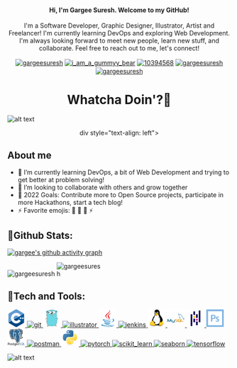 <h4 align="center">     Hi, I'm Gargee Suresh. Welcome to my GitHub! </h4>
<p align="center">I'm a Software Developer, Graphic Designer, Illustrator, Artist and Freelancer! I'm currently learning DevOps and exploring Web Development. I'm always looking forward to meet new people, learn new stuff, and collaborate. Feel free to reach out to me, let's connect! </h3>
<p align="center">
<a href="https://www.linkedin.com/in/gargee-suresh/" target="blank"><img align="center" src="https://github.com/gauravghongde/social-icons/blob/master/SVG/Color/LinkedIN.svg" alt="gargeesuresh" height="30" width="40" /></a>
<a href="https://instagram.com/i_am_a_gummyy_bear" target="blank"><img align="center" src="https://raw.githubusercontent.com/rahuldkjain/github-profile-readme-generator/master/src/images/icons/Social/instagram.svg" alt="i_am_a_gummyy_bear" height="30" width="40" /></a>
<a href="https://stackoverflow.com/users/10394568" target="blank"><img align="center" src="https://raw.githubusercontent.com/rahuldkjain/github-profile-readme-generator/master/src/images/icons/Social/stack-overflow.svg" alt="10394568" height="30" width="40" /></a>
<a href="https://www.leetcode.com/gargeesuresh" target="blank"><img align="center" src="https://raw.githubusercontent.com/rahuldkjain/github-profile-readme-generator/master/src/images/icons/Social/leet-code.svg" alt="gargeesuresh" height="30" width="40" /></a>
<a href="https://twitter.com/gargeesuresh" target="blank"><img align="center" src="https://raw.githubusercontent.com/rahuldkjain/github-profile-readme-generator/master/src/images/icons/Social/twitter.svg" alt="gargeesuresh" height="30" width="40" /></a>
</p>


<h1 align="center">Whatcha Doin'?🥕</h1>

<img src="https://github.com/gargeesuresh/gargeesuresh/blob/main/top.gif" alt="alt text" style="max-width: 100%;">
<div align="center" width="50">

div style="text-align: left"> </div>

## About me
- 🌱 I’m currently learning DevOps, a bit of Web Development and trying to get better at problem solving!
- 👯 I’m looking to collaborate with others and grow together
- 🥅 2022 Goals: Contribute more to Open Source projects, participate in more Hackathons, start a tech blog!
- ⚡ Favorite emojis: 🥕 🍉 🦄 ⚡


## 🍍Github Stats:
[
![gargee's github activity graph](https://activity-graph.herokuapp.com/graph?username=gargeesuresh)](https://activity-graph.herokuapp.com/graph?username=gargeesuresh)


<p align="left"><img src="https://github-readme-stats.vercel.app/api?username=gargeesuresh&show_icons=true&locale=en" alt="gargeesuresh" />
<img src="https://github-readme-streak-stats.herokuapp.com/?user=gargeesuresh&" alt="gargeesuresh" style="max-width: 100px;" /></p>




## 🍉Tech and Tools:
<p align="left"> <a href="https://www.w3schools.com/cpp/" target="_blank" rel="noreferrer"> <img src="https://raw.githubusercontent.com/devicons/devicon/master/icons/cplusplus/cplusplus-original.svg" alt="cplusplus" width="40" height="40"/> </a> <a href="https://git-scm.com/" target="_blank" rel="noreferrer"> <img src="https://www.vectorlogo.zone/logos/git-scm/git-scm-icon.svg" alt="git" width="40" height="40"/> </a> <a href="https://golang.org" target="_blank" rel="noreferrer"> <img src="https://raw.githubusercontent.com/devicons/devicon/master/icons/go/go-original.svg" alt="go" width="40" height="40"/> </a> <a href="https://www.adobe.com/in/products/illustrator.html" target="_blank" rel="noreferrer"> <img src="https://www.vectorlogo.zone/logos/adobe_illustrator/adobe_illustrator-icon.svg" alt="illustrator" width="40" height="40"/> </a> <a href="https://www.java.com" target="_blank" rel="noreferrer"> <img src="https://raw.githubusercontent.com/devicons/devicon/master/icons/java/java-original.svg" alt="java" width="40" height="40"/> </a> <a href="https://www.jenkins.io" target="_blank" rel="noreferrer"> <img src="https://www.vectorlogo.zone/logos/jenkins/jenkins-icon.svg" alt="jenkins" width="40" height="40"/> </a> <a href="https://www.linux.org/" target="_blank" rel="noreferrer"> <img src="https://raw.githubusercontent.com/devicons/devicon/master/icons/linux/linux-original.svg" alt="linux" width="40" height="40"/> </a> <a href="https://www.mysql.com/" target="_blank" rel="noreferrer"> <img src="https://raw.githubusercontent.com/devicons/devicon/master/icons/mysql/mysql-original-wordmark.svg" alt="mysql" width="40" height="40"/> </a> <a href="https://pandas.pydata.org/" target="_blank" rel="noreferrer"> <img src="https://raw.githubusercontent.com/devicons/devicon/2ae2a900d2f041da66e950e4d48052658d850630/icons/pandas/pandas-original.svg" alt="pandas" width="40" height="40"/> </a> <a href="https://www.photoshop.com/en" target="_blank" rel="noreferrer"> <img src="https://raw.githubusercontent.com/devicons/devicon/master/icons/photoshop/photoshop-line.svg" alt="photoshop" width="40" height="40"/> </a> <a href="https://www.postgresql.org" target="_blank" rel="noreferrer"> <img src="https://raw.githubusercontent.com/devicons/devicon/master/icons/postgresql/postgresql-original-wordmark.svg" alt="postgresql" width="40" height="40"/> </a> <a href="https://postman.com" target="_blank" rel="noreferrer"> <img src="https://www.vectorlogo.zone/logos/getpostman/getpostman-icon.svg" alt="postman" width="40" height="40"/> </a> <a href="https://www.python.org" target="_blank" rel="noreferrer"> <img src="https://raw.githubusercontent.com/devicons/devicon/master/icons/python/python-original.svg" alt="python" width="40" height="40"/> </a> <a href="https://pytorch.org/" target="_blank" rel="noreferrer"> <img src="https://www.vectorlogo.zone/logos/pytorch/pytorch-icon.svg" alt="pytorch" width="40" height="40"/> </a> <a href="https://scikit-learn.org/" target="_blank" rel="noreferrer"> <img src="https://upload.wikimedia.org/wikipedia/commons/0/05/Scikit_learn_logo_small.svg" alt="scikit_learn" width="40" height="40"/> </a> <a href="https://seaborn.pydata.org/" target="_blank" rel="noreferrer"> <img src="https://seaborn.pydata.org/_images/logo-mark-lightbg.svg" alt="seaborn" width="40" height="40"/> </a> <a href="https://www.tensorflow.org" target="_blank" rel="noreferrer"> <img src="https://www.vectorlogo.zone/logos/tensorflow/tensorflow-icon.svg" alt="tensorflow" width="40" height="40"/> </a> </p>

<img src="https://github.com/gargeesuresh/gargeesuresh/blob/main/Bottom.gif" alt="alt text" style="max-width: 100%;">
